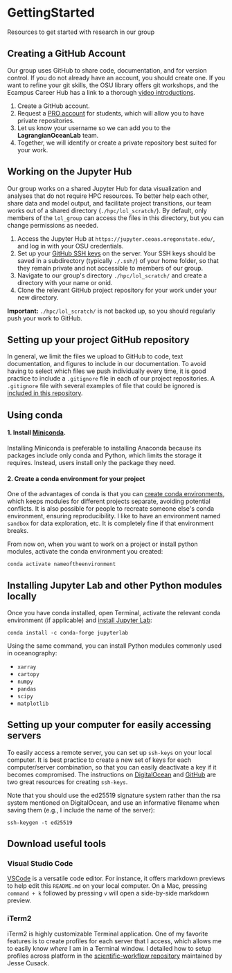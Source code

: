 # GettingStarted
Resources to get started with research in our group

## Creating a GitHub Account
Our group uses GitHub to share code, documentation, and for version control. If you do not already have an account, you should create one. If you want to refine your git skills, the OSU library offers git workshops, and the Ecampus Career Hub has a link to a thorough [video introductions](https://careers.ecampus.oregonstate.edu/classes/learning-github/).

1. Create a GitHub account.
2. Request a [PRO account](https://education.github.com/discount_requests/application) for students, which will allow you to have private repositories.
3. Let us know your username so we can add you to the **LagrangianOceanLab** team.
4. Together, we will identify or create a private repository best suited for your work.

## Working on the Jupyter Hub
Our group works on a shared Jupyter Hub for data visualization and analyses that do not require HPC resources. To better help each other, share data and model output, and facilitate project transitions, our team works out of a shared directory (`./hpc/lol_scratch/`). By default, only members of the `lol_group` can access the files in this directory, but you can change permissions as needed. 
1. Access the Jupyter Hub at `https://jupyter.ceoas.oregonstate.edu/`, and log in with your OSU credentials.
2. Set up your [GitHub SSH keys](https://docs.github.com/en/authentication/connecting-to-github-with-ssh/generating-a-new-ssh-key-and-adding-it-to-the-ssh-agent) on the server. Your SSH keys should be saved in a subdirectory (typically `./.ssh/`) of your home folder, so that they remain private and not accessible to members of our group.
3. Navigate to our group's directory `./hpc/lol_scratch/` and create a directory with your name or onid.
4. Clone the relevant GitHub project repository for your work under your new directory.

**Important:** `./hpc/lol_scratch/` is not backed up, so you should regularly push your work to GitHub.

## Setting up your project GitHub repository
In general, we limit the files we upload to GitHub to code, text documentation, and figures to include in our documentation. To avoid having to select which files we push individually every time, it is good practice to include a `.gitignore` file in each of our project repositories. A `.gitignore` file with several examples of file that could be ignored is [included in this repository](https://github.com/LagrangianOceanLab/GettingStarted/blob/main/.gitignore).

## Using conda
#### 1. Install [Miniconda](https://docs.conda.io/projects/miniconda/en/latest/miniconda-install.html). 
Installing Miniconda is preferable to installing Anaconda because its packages include only conda and Python, which limits the storage it requires. Instead, users install only the package they need. 

#### 2. Create a conda environment for your project
One of the advantages of conda is that you can [create conda environments](https://conda.io/projects/conda/en/latest/user-guide/tasks/manage-environments.html#creating-an-environment-with-commands), which keeps modules for different projects separate, avoiding potential conflicts. It is also possible for people to recreate someone else's conda environment, ensuring reproducibility. I like to have an environment named `sandbox` for data exploration, etc. It is completely fine if that environment breaks.

From now on, when you want to work on a project or install python modules, activate the conda environment you created:

```
conda activate nameoftheenvironment
```

## Installing Jupyter Lab and other Python modules locally
Once you have conda installed, open Terminal, activate the relevant conda environment (if applicable) and [install Jupyter Lab](https://jupyterlab.readthedocs.io/en/stable/getting_started/installation.html):

```
conda install -c conda-forge jupyterlab
```

Using the same command, you can install Python modules commonly used in oceanography: 
- `xarray`
- `cartopy`
- `numpy`
- `pandas`
- `scipy` 
- `matplotlib`

## Setting up your computer for easily accessing servers
To easily access a remote server, you can set up `ssh-keys` on your local computer. It is best practice to create a new set of keys for each computer/server combination, so that you can easily deactivate a key if it becomes compromised. The instructions on [DigitalOcean](https://www.digitalocean.com/community/tutorials/how-to-configure-ssh-key-based-authentication-on-a-linux-server) and [GitHub](https://docs.github.com/en/authentication/connecting-to-github-with-ssh/generating-a-new-ssh-key-and-adding-it-to-the-ssh-agent) are two great resources for creating `ssh-keys`. 

Note that you should use the ed25519 signature system rather than the rsa system mentioned on DigitalOcean, and use an informative filename when saving them (e.g., I include the name of the server):

```
ssh-keygen -t ed25519
```

## Download useful tools
### Visual Studio Code
[VSCode](https://code.visualstudio.com/) is a versatile code editor. For instance, it offers markdown previews to help edit this `README.md` on your local computer. On a Mac, pressing `command + k` followed by pressing `v` will open a side-by-side markdown preview.

### iTerm2
iTerm2 is highly customizable Terminal application. One of my favorite features is to create profiles for each server that I access, which allows me to easily know *where* I am in a Terminal window. I detailed how to setup profiles across platform in the [scientific-workflow repository](https://github.com/jessecusack/scientific-workflow/blob/main/macOS_setup.md#step-4---customize-iterm2) maintained by Jesse Cusack.
